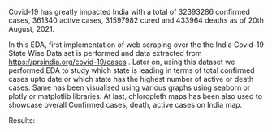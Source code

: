 Covid-19 has greatly impacted India with a total of 32393286 confirmed cases, 361340 active cases, 31597982 cured and 433964 deaths as of 20th August, 2021.

In this EDA, first implementation of web scraping over the the India Covid-19 State Wise Data set is performed and data extracted from https://prsindia.org/covid-19/cases . Later on, using this dataset we performed EDA to study which state is leading in terms of total confirmed cases upto date or which state has the highest number of active or death cases. Same has been visualised using various graphs using seaborn or plotly or matplotlib libraries. At last, chloropleth maps has been also used to showcase overall Confirmed cases, death, active cases on India map.

Results:
